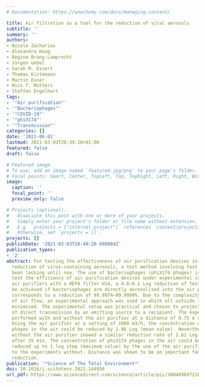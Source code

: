 ```yaml
---
# Documentation: https://wowchemy.com/docs/managing-content/

title: Air filtration as a tool for the reduction of viral aerosols
subtitle: ''
summary: ''
authors:
- Nicole Zacharias
- Alexandra Haag
- Regina Brang-Lamprecht
- Jürgen Gebel
- Sarah M. Essert
- Thomas Kistemann
- Martin Exner
- Nico T. Mutters
- Steffen Engelhart
tags:
- '"Air purification"'
- '"Bacteriophages"'
- '"COVID-19"'
- '"phiX174"'
- '"Transmission"'
categories: []
date: '2021-06-01'
lastmod: 2021-03-03T20:39:10+01:00
featured: false
draft: false

# Featured image
# To use, add an image named `featured.jpg/png` to your page's folder.
# Focal points: Smart, Center, TopLeft, Top, TopRight, Left, Right, BottomLeft, Bottom, BottomRight.
image:
  caption: ''
  focal_point: ''
  preview_only: false

# Projects (optional).
#   Associate this post with one or more of your projects.
#   Simply enter your project's folder or file name without extension.
#   E.g. `projects = ["internal-project"]` references `content/project/deep-learning/index.md`.
#   Otherwise, set `projects = []`.
projects: []
publishDate: '2021-03-03T20:40:20.600884Z'
publication_types:
- '2'
abstract: For testing the effectiveness of air purification devices in regard to the
  reduction of virus-containing aerosols, a test method involving test viruses has
  been lacking until now. The use of bacteriophages (phiX174 phages) is a method to
  test the efficiency of air purification devices under experimental conditions. Using
  air purifiers with a HEPA filter H14, a 4.6–6.1 Log reduction of test viruses can
  be achieved if bacteriophages are directly aerosolised into the air purifier, which
  corresponds to a reduction of 99.9974–99.9999%. Due to the complexity and individuality
  of air flow, an experimental approach was used in which all outside influences were
  minimised. The experimental setup was practical and chosen to project a scenario
  of direct transmission by an emitting source to a recipient. The experiments were
  performed with and without the air purifier at a distance of 0.75 m and 1.5 m each.
  Using the air purifier at a setting of 1000 m3/h, the concentration of the phiX174
  phages in the air could be reduced by 2.86 Log (mean value). Nevertheless, the experiments
  without the air purifier showed a similar reduction rate of 2.61 Log (mean value)
  after 35 min. The concentration of phiX174 phages in the air could be additionally
  reduced up to 1 log step (maximum value) by the use of the air purifier in comparison
  to the experiments without. Distance was shown to be an important factor for risk
  reduction.
publication: '*Science of The Total Environment*'
doi: 10.1016/j.scitotenv.2021.144956
url_pdf: https://www.sciencedirect.com/science/article/pii/S004896972100022X
---
```

